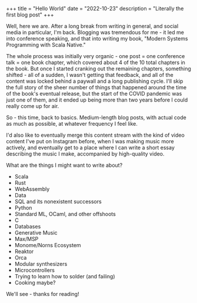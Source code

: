 +++
title = "Hello World"
date = "2022-10-23"
description = "Literally the first blog post"
+++

Well, here we are.  After a long break from writing in general, and social media in particular, I'm back.  Blogging was tremendous for me - it led me into conference speaking, and that into writing my book, "Modern Systems Programming with Scala Native."

The whole process was initially very organic - one post = one conference talk = one book chapter, which covered about 4 of the 10 total chapters in the book.  But once I started cranking out the remaining chapters, something shifted - all of a sudden, I wasn't getting that feedback, and all of the content was locked behind a paywall and a long publishing cycle.  I'll skip the full story of the sheer number of things that happened around the time of the book's eventual release, but the start of the COVID pandemic was just one of them, and it ended up being more than two years before I could really come up for air.

So - this time, back to basics.  Medium-length blog posts, with actual code as much as possible, at whatever frequency I feel like.

I'd also like to eventually merge this content stream with the kind of video content I've put on Instagram before, when I was making music more actively, and eventually get to a place where I can write a short essay describing the music I make, accompanied by high-quality video.

What are the things I might want to write about?

- Scala
- Rust
- WebAssembly
- Data
- SQL and its nonexistent successors
- Python
- Standard ML, OCaml, and other offshoots 
- C
- Databases
- Generative Music
- Max/MSP
- Monome/Norns Ecosystem
- Reaktor
- Orca
- Modular synthesizers
- Microcontrollers
- Trying to learn how to solder (and failing)
- Cooking maybe?

We'll see - thanks for reading!

